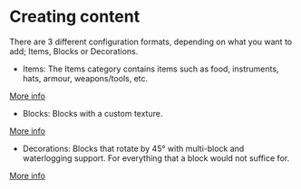 # Creating content

There are 3 different configuration formats, depending on what you want to add;
Items, Blocks or Decorations.

- Items:
The Items category contains items such as food, instruments, hats, armour, weapons/tools, etc.

[More info](items.md)

- Blocks:
Blocks with a custom texture.

[More info](blocks.md)

- Decorations:
Blocks that rotate by 45° with multi-block and waterlogging support.
For everything that a block would not suffice for.

[More info](decorations.md)
